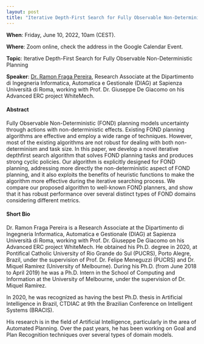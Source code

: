```yaml
---
layout: post 
title: "Iterative Depth-First Search for Fully Observable Non-Deterministic Planning"
---
```


**When**:  Friday, June 10, 2022, 10am (CEST).

**Where**: Zoom online, check the address in the Google Calendar Event.

**Topic**: Iterative Depth-First Search for Fully Observable Non-Deterministic Planning

**Speaker**: [Dr. Ramon Fraga Pereira](https://www.ramonfpereira.com/), Research Associate at the Dipartimento di Ingegneria Informatica, Automatica e Gestionale (DIAG) at Sapienza Università di Roma, working with Prof. Dr. Giuseppe De Giacomo on his Advanced ERC project WhiteMech.

#### Abstract

Fully Observable Non-Deterministic (FOND) planning models uncertainty through actions with non-deterministic effects. Existing FOND planning algorithms are effective and employ a wide range of techniques. However, most of the existing algorithms are not robust for dealing with both non-determinism and task size. In this paper, we develop a novel iterative depthfirst search algorithm that solves FOND planning tasks and produces strong cyclic policies. Our algorithm is explicitly designed for FOND planning, addressing more directly the non-deterministic aspect of FOND planning, and it also exploits the benefits of heuristic functions to make the algorithm more effective during the iterative searching process. We compare our proposed algorithm to well-known FOND planners, and show that it has robust performance over several distinct types of FOND domains considering different metrics.


#### Short Bio

Dr. Ramon Fraga Pereira is a Research Associate at the Dipartimento di Ingegneria Informatica, Automatica e Gestionale (DIAG) at Sapienza Università di Roma, working with Prof. Dr. Giuseppe De Giacomo on his Advanced ERC project WhiteMech. He obtained his Ph.D. degree in 2020, at Pontifical Catholic University of Rio Grande do Sul (PUCRS), Porto Alegre, Brazil, under the supervision of Prof. Dr. Felipe Meneguzzi (PUCRS) and Dr. Miquel Ramírez (University of Melbourne). During his Ph.D. (from June 2018 to April 2019) he was a Ph.D. Intern in the School of Computing and Information at the University of Melbourne, under the supervision of Dr. Miquel Ramírez.

In 2020, he was recognized as having the best Ph.D. thesis in Artificial Intelligence in Brazil, CTDIAC at 9th the Brazilian Conference on Intelligent Systems (BRACIS).

His research is in the field of Artificial Intelligence, particularly in the area of Automated Planning. Over the past years, he has been working on Goal and Plan Recognition techniques over several types of domain models.